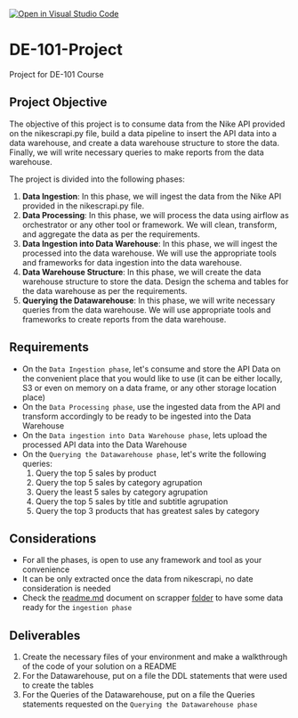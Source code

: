[![Open in Visual Studio Code](https://classroom.github.com/assets/open-in-vscode-718a45dd9cf7e7f842a935f5ebbe5719a5e09af4491e668f4dbf3b35d5cca122.svg)](https://classroom.github.com/online_ide?assignment_repo_id=15011415&assignment_repo_type=AssignmentRepo)
# DE-101-Project

Project for DE-101 Course

## Project Objective

The objective of this project is to consume data from the Nike API provided on the nikescrapi.py file, build a data pipeline to insert the API data into a data warehouse, and create a data warehouse structure to store the data. Finally, we will write necessary queries to make reports from the data warehouse.

The project is divided into the following phases:

1. **Data Ingestion**:
In this phase, we will ingest the data from the Nike API provided in the nikescrapi.py file.
2. **Data Processing**:
In this phase, we will process the data using airflow as orchestrator or any other tool or framework. We will clean, transform, and aggregate the data as per the requirements.
3. **Data Ingestion into Data Warehouse**:
In this phase, we will ingest the processed into the data warehouse. We will use the appropriate tools and frameworks for data ingestion into the data warehouse.
4. **Data Warehouse Structure**:
In this phase, we will create the data warehouse structure to store the data. Design the schema and tables for the data warehouse as per the requirements.
5. **Querying the Datawarehouse**:
In this phase, we will write necessary queries from the data warehouse. We will use appropriate tools and frameworks to create reports from the data warehouse.

## Requirements

- On the `Data Ingestion phase`, let's consume and store the API Data on the convenient place that you would like to use (it can be either locally, S3 or even on memory on a data frame, or any other storage location place)
- On the `Data Processing phase`, use the ingested data from the API and transform accordingly to be ready to be ingested into the Data Warehouse
- On the `Data ingestion into Data Warehouse phase`, lets upload the processed API data into the Data Warehouse
- On the `Querying the Datawarehouse phase`, let's write the following queries:
    1. Query the top 5 sales by product
    2. Query the top 5 sales by category agrupation
    3. Query the least 5 sales by category agrupation
    4. Query the top 5 sales by title and subtitle agrupation
    5. Query the top 3 products that has greatest sales by category

## Considerations

- For all the phases, is open to use any framework and tool as your convenience
- It can be only extracted once the data from nikescrapi, no date consideration is needed
- Check the [readme.md][scrapper_readme] document on scrapper [folder][scrapper_folder] to have some data ready for the `ingestion phase`

## Deliverables

1. Create the necessary files of your environment and make a walkthrough of the code of your solution on a README
2. For the Datawarehouse, put on a file the DDL statements that were used to create the tables
3. For the Queries of the Datawarehouse, put on a file the Queries statements requested on the `Querying the Datawarehouse phase`

[scrapper_readme]: ./scrapper/project_requirements.md
[scrapper_folder]: ./scrapper

